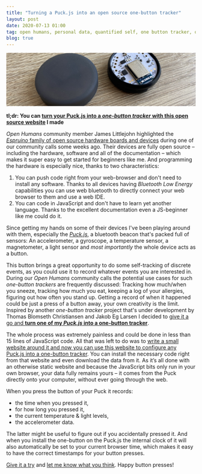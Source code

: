 ```yaml
---
title: "Turning a Puck.js into an open source one-button tracker"
layout: post
date: 2020-07-13 01:00
tag: open humans, personal data, quantified self, one button tracker, one button, one-button-tracker
blog: true
---
```

<p style="text-align:center;"><img  src="/assets/images/puckjs.png"/></p>

**tl;dr: You can [turn your Puck.js into a *one-button tracker* with this open source website](https://tzovar.as/one-button-tracker/#) I made**

*Open Humans* community member James Littlejohn highlighted the [_Espruino_ family of open source hardware boards and devices](https://www.espruino.com/) during one of our community calls some weeks ago. Their devices are fully open source – including the hardware, software and all of the documentation – which makes it super easy to get started for beginners like me. And programming the hardware is especially nice, thanks to two characteristics:

1. You can push code right from your web-browser and don't need to install any software. Thanks to all devices having _Bluetooth Low Energy_ capabilities you can use web bluetooth to directly connect your web browser to them and use a web IDE.
2. You can code in JavaScript and don't have to learn yet another language. Thanks to the excellent documentation even a JS-beginner like me could do it.

Since getting my hands on some of their devices I've been playing around with them, especially the [_Puck.js_](https://www.puck-js.com/), a bluetooth beacon that's packed full of sensors: An accelerometer, a gyroscope, a temperature sensor, a magnetometer, a light sensor and _most importantly_ the whole device acts as a button.

This button brings a great opportunity to do some self-tracking of discrete events, as you could use it to record whatever events you are interested in. During our *Open Humans* community calls the potential use cases for such _one-button trackers_ are frequently discussed: Tracking how much/when you sneeze, tracking how much you eat, keeping a log of your allergies, figuring out how often you stand up. Getting a record of when it happened could be just a press of a button away, your own creativity is the limit. Inspired by another _one-button tracker_ project that's under development by Thomas Blomseth Christiansen and Jakob Eg Larsen I decided to [give it a go and __turn one of my _Puck.js_ into a one-button tracker__](https://tzovar.as/one-button-tracker/).

The whole process was extremely painless and could be done in less than 15 lines of JavaScript code. All that was left to do was to [write a small website around it and now you can use this website to configure any Puck.js into a one-button tracker](https://tzovar.as/one-button-tracker/). You can install the necessary code right from that website and even download the data from it. As it’s all done with an otherwise static website and because the JavaScript bits only run in your own browser, your data fully remains yours – it comes from the Puck directly onto your computer, without ever going through the web.

When you press the button of your Puck it records:

- the time when you pressed it,
- for how long you pressed it,
- the current temperature & light levels,
- the accelerometer data.

The latter might be useful to figure out if you accidentally pressed it. And when you install the one-button on the Puck.js the internal clock of it will also automatically be set to your current browser time, which makes it easy to have the correct timestamps for your button presses.

[Give it a try](https://tzovar.as/one-button-tracker/) and [let me know what you think](https://forum.quantifiedself.com/t/cheap-open-source-one-button-tracker/8234). Happy button presses!
